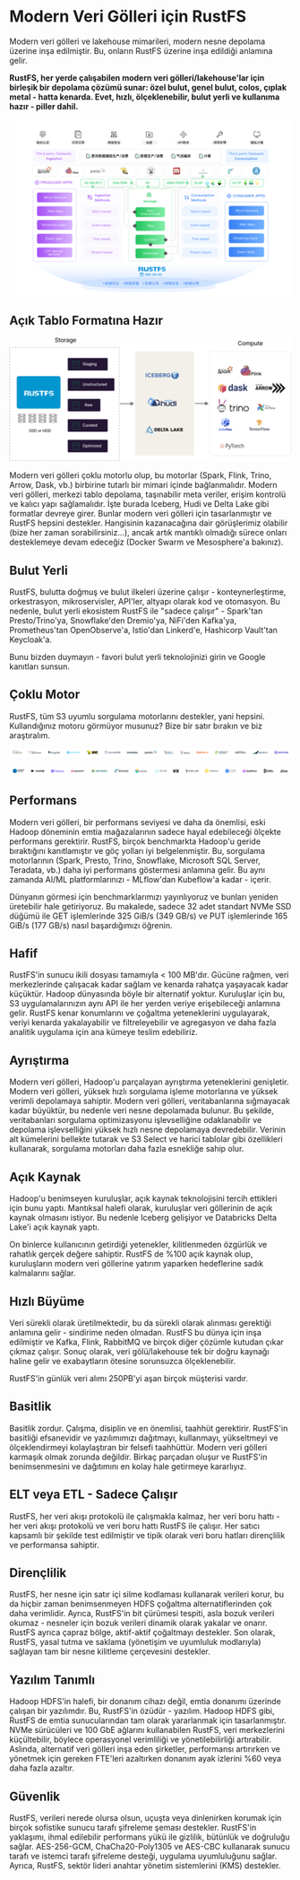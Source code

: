 # Modern Veri Gölleri için RustFS

Modern veri gölleri ve lakehouse mimarileri, modern nesne depolama üzerine inşa edilmiştir. Bu, onların RustFS üzerine inşa edildiği anlamına gelir.

**RustFS, her yerde çalışabilen modern veri gölleri/lakehouse'lar için birleşik bir depolama çözümü sunar: özel bulut, genel bulut, colos, çıplak metal - hatta kenarda. Evet, hızlı, ölçeklenebilir, bulut yerli ve kullanıma hazır - piller dahil.**

![Veri Gölü Mimarisi](images/data-lake-architecture.png)

## Açık Tablo Formatına Hazır

![Tablo Formatları](images/table-formats.png)

Modern veri gölleri çoklu motorlu olup, bu motorlar (Spark, Flink, Trino, Arrow, Dask, vb.) birbirine tutarlı bir mimari içinde bağlanmalıdır. Modern veri gölleri, merkezi tablo depolama, taşınabilir meta veriler, erişim kontrolü ve kalıcı yapı sağlamalıdır. İşte burada Iceberg, Hudi ve Delta Lake gibi formatlar devreye girer. Bunlar modern veri gölleri için tasarlanmıştır ve RustFS hepsini destekler. Hangisinin kazanacağına dair görüşlerimiz olabilir (bize her zaman sorabilirsiniz...), ancak artık mantıklı olmadığı sürece onları desteklemeye devam edeceğiz (Docker Swarm ve Mesosphere'a bakınız).

## Bulut Yerli

RustFS, bulutta doğmuş ve bulut ilkeleri üzerine çalışır - konteynerleştirme, orkestrasyon, mikroservisler, API'ler, altyapı olarak kod ve otomasyon. Bu nedenle, bulut yerli ekosistem RustFS ile "sadece çalışır" - Spark'tan Presto/Trino'ya, Snowflake'den Dremio'ya, NiFi'den Kafka'ya, Prometheus'tan OpenObserve'a, Istio'dan Linkerd'e, Hashicorp Vault'tan Keycloak'a.

Bunu bizden duymayın - favori bulut yerli teknolojinizi girin ve Google kanıtları sunsun.

## Çoklu Motor

RustFS, tüm S3 uyumlu sorgulama motorlarını destekler, yani hepsini. Kullandığınız motoru görmüyor musunuz? Bize bir satır bırakın ve biz araştıralım.

![Çoklu Motor Desteği](images/multi-engine-1.svg)

![Çoklu Motor Desteği](images/multi-engine-2.svg)

## Performans

Modern veri gölleri, bir performans seviyesi ve daha da önemlisi, eski Hadoop döneminin emtia mağazalarının sadece hayal edebileceği ölçekte performans gerektirir. RustFS, birçok benchmarkta Hadoop'u geride bıraktığını kanıtlamıştır ve göç yolları iyi belgelenmiştir. Bu, sorgulama motorlarının (Spark, Presto, Trino, Snowflake, Microsoft SQL Server, Teradata, vb.) daha iyi performans göstermesi anlamına gelir. Bu aynı zamanda AI/ML platformlarınızı - MLflow'dan Kubeflow'a kadar - içerir.

Dünyanın görmesi için benchmarklarımızı yayınlıyoruz ve bunları yeniden üretebilir hale getiriyoruz. Bu makalede, sadece 32 adet standart NVMe SSD düğümü ile GET işlemlerinde 325 GiB/s (349 GB/s) ve PUT işlemlerinde 165 GiB/s (177 GB/s) nasıl başardığımızı öğrenin.

## Hafif

RustFS'in sunucu ikili dosyası tamamıyla < 100 MB'dır. Gücüne rağmen, veri merkezlerinde çalışacak kadar sağlam ve kenarda rahatça yaşayacak kadar küçüktür. Hadoop dünyasında böyle bir alternatif yoktur. Kuruluşlar için bu, S3 uygulamalarınızın aynı API ile her yerden veriye erişebileceği anlamına gelir. RustFS kenar konumlarını ve çoğaltma yeteneklerini uygulayarak, veriyi kenarda yakalayabilir ve filtreleyebilir ve agregasyon ve daha fazla analitik uygulama için ana kümeye teslim edebiliriz.

## Ayrıştırma

Modern veri gölleri, Hadoop'u parçalayan ayrıştırma yeteneklerini genişletir. Modern veri gölleri, yüksek hızlı sorgulama işleme motorlarına ve yüksek verimli depolamaya sahiptir. Modern veri gölleri, veritabanlarına sığmayacak kadar büyüktür, bu nedenle veri nesne depolamada bulunur. Bu şekilde, veritabanları sorgulama optimizasyonu işlevselliğine odaklanabilir ve depolama işlevselliğini yüksek hızlı nesne depolamaya devredebilir. Verinin alt kümelerini bellekte tutarak ve S3 Select ve harici tablolar gibi özellikleri kullanarak, sorgulama motorları daha fazla esnekliğe sahip olur.

## Açık Kaynak

Hadoop'u benimseyen kuruluşlar, açık kaynak teknolojisini tercih ettikleri için bunu yaptı. Mantıksal halefi olarak, kuruluşlar veri göllerinin de açık kaynak olmasını istiyor. Bu nedenle Iceberg gelişiyor ve Databricks Delta Lake'i açık kaynak yaptı.

On binlerce kullanıcının getirdiği yetenekler, kilitlenmeden özgürlük ve rahatlık gerçek değere sahiptir. RustFS de %100 açık kaynak olup, kuruluşların modern veri göllerine yatırım yaparken hedeflerine sadık kalmalarını sağlar.

## Hızlı Büyüme

Veri sürekli olarak üretilmektedir, bu da sürekli olarak alınması gerektiği anlamına gelir - sindirime neden olmadan. RustFS bu dünya için inşa edilmiştir ve Kafka, Flink, RabbitMQ ve birçok diğer çözümle kutudan çıkar çıkmaz çalışır. Sonuç olarak, veri gölü/lakehouse tek bir doğru kaynağı haline gelir ve exabaytların ötesine sorunsuzca ölçeklenebilir.

RustFS'in günlük veri alımı 250PB'yi aşan birçok müşterisi vardır.

## Basitlik

Basitlik zordur. Çalışma, disiplin ve en önemlisi, taahhüt gerektirir. RustFS'in basitliği efsanevidir ve yazılımımızı dağıtmayı, kullanmayı, yükseltmeyi ve ölçeklendirmeyi kolaylaştıran bir felsefi taahhüttür. Modern veri gölleri karmaşık olmak zorunda değildir. Birkaç parçadan oluşur ve RustFS'in benimsenmesini ve dağıtımını en kolay hale getirmeye kararlıyız.

## ELT veya ETL - Sadece Çalışır

RustFS, her veri akışı protokolü ile çalışmakla kalmaz, her veri boru hattı - her veri akışı protokolü ve veri boru hattı RustFS ile çalışır. Her satıcı kapsamlı bir şekilde test edilmiştir ve tipik olarak veri boru hatları dirençlilik ve performansa sahiptir.

## Dirençlilik

RustFS, her nesne için satır içi silme kodlaması kullanarak verileri korur, bu da hiçbir zaman benimsenmeyen HDFS çoğaltma alternatiflerinden çok daha verimlidir. Ayrıca, RustFS'in bit çürümesi tespiti, asla bozuk verileri okumaz - nesneler için bozuk verileri dinamik olarak yakalar ve onarır. RustFS ayrıca çapraz bölge, aktif-aktif çoğaltmayı destekler. Son olarak, RustFS, yasal tutma ve saklama (yönetişim ve uyumluluk modlarıyla) sağlayan tam bir nesne kilitleme çerçevesini destekler.

## Yazılım Tanımlı

Hadoop HDFS'in halefi, bir donanım cihazı değil, emtia donanımı üzerinde çalışan bir yazılımdır. Bu, RustFS'in özüdür - yazılım. Hadoop HDFS gibi, RustFS de emtia sunucularından tam olarak yararlanmak için tasarlanmıştır. NVMe sürücüleri ve 100 GbE ağlarını kullanabilen RustFS, veri merkezlerini küçültebilir, böylece operasyonel verimliliği ve yönetilebilirliği artırabilir. Aslında, alternatif veri gölleri inşa eden şirketler, performansı artırırken ve yönetmek için gereken FTE'leri azaltırken donanım ayak izlerini %60 veya daha fazla azaltır.

## Güvenlik

RustFS, verileri nerede olursa olsun, uçuşta veya dinlenirken korumak için birçok sofistike sunucu tarafı şifreleme şeması destekler. RustFS'in yaklaşımı, ihmal edilebilir performans yükü ile gizlilik, bütünlük ve doğruluğu sağlar. AES-256-GCM, ChaCha20-Poly1305 ve AES-CBC kullanarak sunucu tarafı ve istemci tarafı şifreleme desteği, uygulama uyumluluğunu sağlar. Ayrıca, RustFS, sektör lideri anahtar yönetim sistemlerini (KMS) destekler.